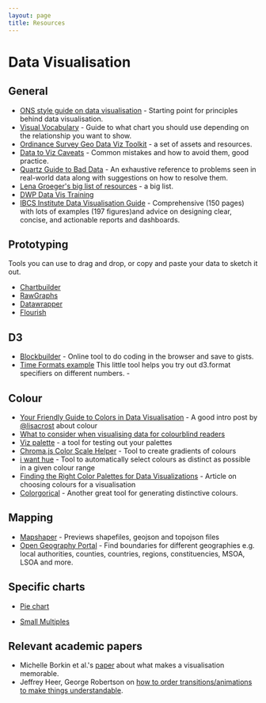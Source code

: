 ```yaml
---
layout: page
title: Resources
---
```


# Data Visualisation

## General

- [ONS style guide on data visualisation](http://style.ons.gov.uk/category/data-visualisation/) - Starting point for principles behind data visualisation.
- [Visual Vocabulary](https://ft-interactive.github.io/visual-vocabulary/) - Guide to what chart you should use depending on the relationship you want to show.
- [Ordinance Survey Geo Data Viz Toolkit](https://github.com/OrdnanceSurvey/GeoDataViz-Toolkit) - a set of assets and resources.
- [Data to Viz Caveats](https://www.data-to-viz.com/caveats.html) - Common mistakes and how to avoid them, good practice.
- [Quartz Guide to Bad Data](https://github.com/Quartz/bad-data-guide) - An exhaustive reference to problems seen in real-world data along with suggestions on how to resolve them.
- [Lena Groeger's big list of resources](http://lenagroeger.com/resources/) - a big list.
- [DWP Data Vis Training](https://dataviztraining.dwpdata.info/index.html)
- [IBCS Institute Data Visualisation Guide](https://antonz.org/dataviz-guide/) - Comprehensive (150 pages) with lots of examples (197 figures)and advice on designing clear, concise, and actionable reports and dashboards.

## Prototyping
Tools you can use to drag and drop, or copy and paste your data to sketch it out.
- [Chartbuilder](https://quartz.github.io/Chartbuilder/)
- [RawGraphs](http://app.rawgraphs.io/)
- [Datawrapper](https://www.datawrapper.de/)
- [Flourish](https://flourish.studio/)

## D3
- [Blockbuilder](http://blockbuilder.org/) - Online tool to do coding in the browser and save to gists.
- [Time Formats example](http://bl.ocks.org/zanarmstrong/05c1e95bf7aa16c4768e) This little tool helps you try out d3.format specifiers on different numbers. -

## Colour
- [Your Friendly Guide to Colors in Data Visualisation](https://lisacharlotterost.github.io/2016/04/22/Colors-for-DataVis/) - A good intro post by [@lisacrost](https://twitter.com/lisacrost) about colour
- [What to consider when visualising data for colourblind readers](https://blog.datawrapper.de/colorblindness-part2/)
- [Viz palette](https://projects.susielu.com/viz-palette) - a tool for testing out your palettes
- [Chroma.js Color Scale Helper](https://gka.github.io/palettes) - Tool to create gradients of colours
- [i want hue](http://tools.medialab.sciences-po.fr/iwanthue/) - Tool to automatically select colours as distinct as possible in a given colour range
- [Finding the Right Color Palettes for Data Visualizations](https://blog.graphiq.com/finding-the-right-color-palettes-for-data-visualizations-fcd4e707a283) - Article on choosing colours for a visualisation
- [Colorgorical](http://vrl.cs.brown.edu/color) - Another great tool for generating distinctive colours.

## Mapping
- [Mapshaper](http://mapshaper.org/) - Previews shapefiles, geojson and topojson files
- [Open Geography Portal](http://geoportal.statistics.gov.uk/) - Find boundaries for different geographies e.g. local authorities, counties, countries, regions, constituencies, MSOA, LSOA and more.

## Specific charts

- [Pie chart](https://academy.datawrapper.de/article/127-what-to-consider-when-creating-a-pie-chart)

- [Small Multiples](https://medium.com/pew-research-center-decoded/how-pew-research-center-uses-small-multiple-charts-2531bfc06419)

## Relevant academic papers
- Michelle Borkin et al.'s [paper](https://vcg.seas.harvard.edu/publications/what-makes-a-visualization-memorable/paper) about what makes a visualisation memorable.
- Jeffrey Heer, George Robertson on [how to order transitions/animations to make things understandable](https://idl.cs.washington.edu/papers/animated-transitions).
